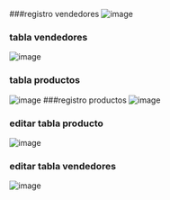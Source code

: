 
###registro vendedores
![image](https://github.com/BarriosRosalesJosue465/cred_UIII-Act-4-MVC-JGBR/assets/143548449/7ad11834-efea-44f9-b7e1-a9765cbcc1d5)
### tabla vendedores
![image](https://github.com/BarriosRosalesJosue465/cred_UIII-Act-4-MVC-JGBR/assets/143548449/ad70b409-5200-40f3-a873-3c980530902f)
### tabla productos
![image](https://github.com/BarriosRosalesJosue465/cred_UIII-Act-4-MVC-JGBR/assets/143548449/b55dbf4e-9488-4eaf-8f47-c1c5015c3dd4)
###registro productos
![image](https://github.com/BarriosRosalesJosue465/cred_UIII-Act-4-MVC-JGBR/assets/143548449/729c9f39-5a87-412e-a03d-b438acb1f347)
### editar tabla producto
![image](https://github.com/BarriosRosalesJosue465/cred_UIII-Act-4-MVC-JGBR/assets/143548449/de070c66-3d50-431a-82b5-be7e3534af87)
### editar tabla vendedores
![image](https://github.com/BarriosRosalesJosue465/cred_UIII-Act-4-MVC-JGBR/assets/143548449/96c46725-fc90-4c9c-8c67-b8865ff9e6f8)



